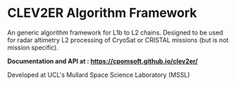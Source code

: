 # CLEV2ER Algorithm Framework

An generic algorithm framework for L1b to L2 chains. Designed to be used for radar altimetry L2 processing
of CryoSat or CRISTAL missions (but is not mission specific). 

**Documentation and API at : <https://cpomsoft.github.io/clev2er/>**

Developed at UCL's Mullard Space Science Laboratory (MSSL)




